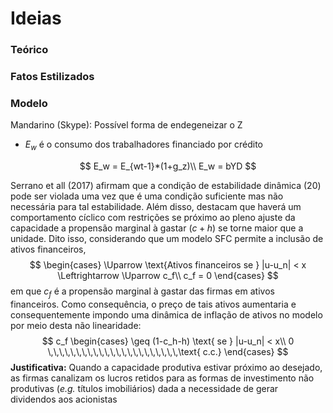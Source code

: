 # Ideias

### Teórico





### Fatos Estilizados



### Modelo

Mandarino (Skype): Possível forma de endegeneizar o Z

- $E_w$ é o consumo dos trabalhadores financiado por crédito

$$
E_w = E_{wt-1}*(1+g_z)\\
E_w = bYD
$$

Serrano et all (2017) afirmam que a condição de estabilidade dinâmica (20) pode ser violada uma vez que é uma condição suficiente mas não necessária para tal estabilidade. Além disso, destacam que haverá um comportamento cíclico com restrições se próximo ao pleno ajuste da capacidade a propensão marginal à gastar ($c + h$) se torne maior que a unidade. Dito isso, considerando que um modelo SFC permite a inclusão de ativos financeiros,
$$
\begin{cases}
\Uparrow \text{Ativos financeiros se } |u-u_n| < x \Leftrightarrow \Uparrow c_f\\
c_f = 0
\end{cases}
$$
em que $c_f$ é a propensão marginal à gastar das firmas em ativos financeiros. Como consequência, o preço de tais ativos aumentaria e consequentemente impondo uma dinâmica de inflação de ativos no modelo por meio desta não linearidade:
$$
c_f 
\begin{cases}
\geq (1-c_h-h) \text{ se } |u-u_n| < x\\
0 \,\,\,\,\,\,\,\,\,\,\,\,\,\,\,\,\,\,\,\,\,\,\,\text{ c.c.}
\end{cases}
$$
**Justificativa:** Quando a capacidade produtiva estivar próximo ao desejado, as firmas canalizam os lucros retidos para as formas de investimento não produtivas (*e.g.* títulos imobiliários) dada a necessidade de gerar dividendos aos acionistas

